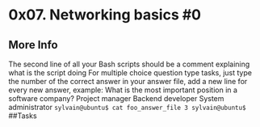 # 0x07. Networking basics #0
## More Info
The second line of all your Bash scripts should be a comment explaining what is the script doing
For multiple choice question type tasks, just type the number of the correct answer in your answer file, add a new line for every new answer, example:
What is the most important position in a software company?
Project manager
Backend developer
System administrator
`sylvain@ubuntu$ cat foo_answer_file
3
sylvain@ubuntu$`
##Tasks


